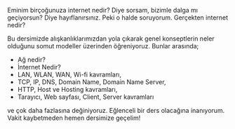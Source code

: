 Eminim birçoğunuza internet nedir? Diye sorsam, bizimle dalga mı geçiyorsun? Diye hayıflanırsınız. Peki o halde soruyorum. Gerçekten internet nedir? 

Bu dersimizde alışkanlıklarımızdan yola çıkarak genel konseptlerin neler olduğunu somut modeller üzerinden öğreniyoruz. Bunlar arasında;

- Ağ nedir?
- İnternet Nedir?
- LAN, WLAN, WAN, Wi-fi kavramları,
- TCP, IP, DNS, Domain Name, Domain Name Server,
- HTTP, Host ve Hosting kavramları,
- Tarayıcı, Web sayfası, Client, Server kavramları

ve çok daha fazlasına değiniyoruz. Eğlenceli bir ders olacağına inanıyorum. Vakit kaybetmeden hemen dersimize geçelim!
